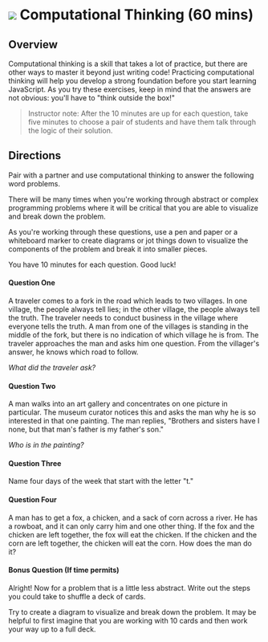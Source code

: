 # ![](https://ga-dash.s3.amazonaws.com/production/assets/logo-9f88ae6c9c3871690e33280fcf557f33.png) Computational Thinking (60 mins)

## Overview
Computational thinking is a skill that takes a lot of practice, but there are other ways to master it beyond just writing code! Practicing computational thinking will help you develop a strong foundation before you start learning JavaScript. As you try these exercises, keep in mind that the answers are not obvious: you'll have to "think outside the box!" 

> Instructor note: After the 10 minutes are up for each question, take five minutes to choose a pair of students and have them talk through the logic of their solution.

## Directions

Pair with a partner and use computational thinking to answer the following word problems. 

There will be many times when you're working through abstract or complex programming problems where it will be critical that you are able to visualize and break down the problem.

As you're working through these questions, use a pen and paper or a whiteboard marker to create diagrams or jot things down to visualize the components of the problem and break it into smaller pieces.

You have 10 minutes for each question. Good luck!


#### Question One
A traveler comes to a fork in the road which leads to two villages. In one village, the people always tell lies; in the other village, the people always tell the truth. The traveler needs to conduct business in the village where everyone tells the truth. A man from one of the villages is standing in the middle of the fork, but there is no indication of which village he is from. The traveler approaches the man and asks him one question. From the villager's answer, he knows which road to follow.

_What did the traveler ask?_


<!-- Answer: Which way leads to where you live? -->


#### Question Two
A man walks into an art gallery and concentrates on one picture in particular. The museum curator notices this and asks the man why he is so interested in that one painting. The man replies, "Brothers and sisters have I none, but that man's father is my father's son."

_Who is in the painting?_


<!-- Answer: It's him in the painting! -->


#### Question Three
Name four days of the week that start with the letter "t."

<!-- Answer: Tuesday, Thursday, Today, Tomorrow -->


#### Question Four
A man has to get a fox, a chicken, and a sack of corn across a river. He has a rowboat, and it can only carry him and one other thing. If the fox and the chicken are left together, the fox will eat the chicken. If the chicken and the corn are left together, the chicken will eat the corn. How does the man do it?

<!--
Answer:
Carry chicken
Carry fox, grab chicken on return
Carry corn, leave chicken
Carry chicken
-->

#### Bonus Question (If time permits)

Alright! Now for a problem that is a little less abstract. Write out the steps you could take to shuffle a deck of cards. 

Try to create a diagram to visualize and break down the problem. It may be helpful to first imagine that you are working with 10 cards and then work your way up to a full deck.

<!--
Sample Answer: 
https://gamedevelopment.tutsplus.com/tutorials/quick-tip-shuffle-cards-or-any-elements-with-the-fisher-yates-shuffle-algorithm--gamedev-6314

1. You start with the last card in the list (the top card in the deck, if you like).
2. You pick another card at random between the first one and your selected one.
3. You swap these two cards.
4. You pick the last-but-one card in the list (the second card in the deck), and repeat #1-#3 until you reach the bottom of the deck.
-->